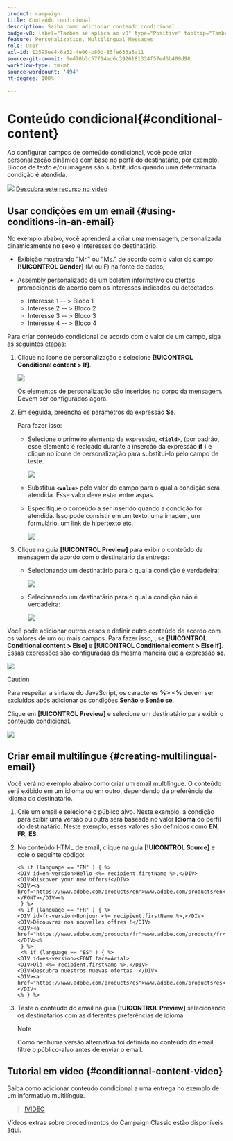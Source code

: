 ```yaml
---
product: campaign
title: Conteúdo condicional
description: Saiba como adicionar conteúdo condicional
badge-v8: label="Também se aplica ao v8" type="Positive" tooltip="Também se aplica ao Campaign v8"
feature: Personalization, Multilingual Messages
role: User
exl-id: 12595ee4-6a52-4e06-b80d-85fe633a5a11
source-git-commit: 0ed70b3c57714ad6c3926181334f57ed3b409d98
workflow-type: tm+mt
source-wordcount: '494'
ht-degree: 100%

---
```


# Conteúdo condicional{#conditional-content}

Ao configurar campos de conteúdo condicional, você pode criar personalização dinâmica com base no perfil do destinatário, por exemplo. Blocos de texto e/ou imagens são substituídos quando uma determinada condição é atendida.

![](assets/do-not-localize/how-to-video.png) [Descubra este recurso no vídeo](#conditionnal-content-video)


## Usar condições em um email {#using-conditions-in-an-email}

No exemplo abaixo, você aprenderá a criar uma mensagem, personalizada dinamicamente no sexo e interesses do destinatário.

* Exibição mostrando &quot;Mr.&quot; ou &quot;Ms.&quot; de acordo com o valor do campo **[!UICONTROL Gender]** (M ou F) na fonte de dados,
* Assembly personalizado de um boletim informativo ou ofertas promocionais de acordo com os interesses indicados ou detectados:

   * Interesse 1 -- > Bloco 1
   * Interesse 2 -- > Bloco 2
   * Interesse 3 -- > Bloco 3
   * Interesse 4 -- > Bloco 4

Para criar conteúdo condicional de acordo com o valor de um campo, siga as seguintes etapas:

1. Clique no ícone de personalização e selecione **[!UICONTROL Conditional content > If]**.

   ![](assets/s_ncs_user_conditional_content02.png)

   Os elementos de personalização são inseridos no corpo da mensagem. Devem ser configurados agora.

1. Em seguida, preencha os parâmetros da expressão **Se**.

   Para fazer isso:

   * Selecione o primeiro elemento da expressão, **`<field>`**, (por padrão, esse elemento é realçado durante a inserção da expressão **if** ) e clique no ícone de personalização para substitui-lo pelo campo de teste.

     ![](assets/s_ncs_user_conditional_content03.png)

   * Substitua **`<value>`** pelo valor do campo para o qual a condição será atendida. Esse valor deve estar entre aspas.
   * Especifique o conteúdo a ser inserido quando a condição for atendida. Isso pode consistir em um texto, uma imagem, um formulário, um link de hipertexto etc.

     ![](assets/s_ncs_user_conditional_content04.png)

1. Clique na guia **[!UICONTROL Preview]** para exibir o conteúdo da mensagem de acordo com o destinatário da entrega:

   * Selecionando um destinatário para o qual a condição é verdadeira:

     ![](assets/s_ncs_user_conditional_content05.png)

   * Selecionando um destinatário para o qual a condição não é verdadeira:

     ![](assets/s_ncs_user_conditional_content06.png)

Você pode adicionar outros casos e definir outro conteúdo de acordo com os valores de um ou mais campos. Para fazer isso, use **[!UICONTROL Conditional content > Else]** e **[!UICONTROL Conditional content > Else if]**. Essas expressões são configuradas da mesma maneira que a expressão **se**.

![](assets/s_ncs_user_conditional_content07.png)

>[!CAUTION]
>
>Para respeitar a sintaxe do JavaScript, os caracteres **%> &lt;%** devem ser excluídos após adicionar as condições **Senão** e **Senão se**.

Clique em **[!UICONTROL Preview]** e selecione um destinatário para exibir o conteúdo condicional.

![](assets/s_ncs_user_conditional_content08.png)

## Criar email multilíngue {#creating-multilingual-email}

Você verá no exemplo abaixo como criar um email multilíngue. O conteúdo será exibido em um idioma ou em outro, dependendo da preferência de idioma do destinatário.

1. Crie um email e selecione o público alvo. Neste exemplo, a condição para exibir uma versão ou outra será baseada no valor **Idioma** do perfil do destinatário. Neste exemplo, esses valores são definidos como **EN**, **FR**, **ES**.
1. No conteúdo HTML de email, clique na guia **[!UICONTROL Source]** e cole o seguinte código:

   ```
   <% if (language == "EN" ) { %>
   <DIV id=en-version>Hello <%= recipient.firstName %>,</DIV>
   <DIV>Discover your new offers!</DIV>
   <DIV><a href="https://www.adobe.com/products/en">www.adobe.com/products/en</A></FONT></DIV><%
    } %>
   <% if (language == "FR" ) { %>
   <DIV id=fr-version>Bonjour <%= recipient.firstName %>,</DIV>
   <DIV>Découvrez nos nouvelles offres !</DIV>
   <DIV><a href="https://www.adobe.com/products/fr">www.adobe.com/products/fr</A></DIV><%
    } %>
    <% if (language == "ES" ) { %>
   <DIV id=es-version><FONT face=Arial>
   <DIV>Olà <%= recipient.firstName %>,</DIV>
   <DIV>Descubra nuestros nuevas ofertas !</DIV>
   <DIV><a href="https://www.adobe.com/products/es">www.adobe.com/products/es</A></DIV>
   <% } %>
   ```

1. Teste o conteúdo do email na guia **[!UICONTROL Preview]** selecionando os destinatários com as diferentes preferências de idioma.

   >[!NOTE]
   >
   >Como nenhuma versão alternativa foi definida no conteúdo do email, filtre o público-alvo antes de enviar o email.

## Tutorial em vídeo {#conditionnal-content-video}

Saiba como adicionar conteúdo condicional a uma entrega no exemplo de um informativo multilíngue.

>[!VIDEO](https://video.tv.adobe.com/v/24926?quality=12)

Vídeos extras sobre procedimentos do Campaign Classic estão disponíveis [aqui](https://experienceleague.adobe.com/docs/campaign-classic-learn/tutorials/overview.html?lang=pt-BR).
